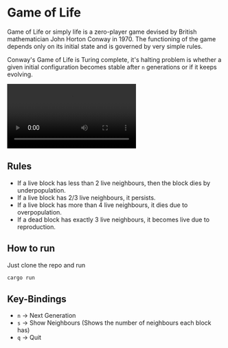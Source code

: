 
# Game of Life
Game of Life or simply life is a zero-player game devised by British mathematician John Horton Conway in 1970.
The functioning of the game depends only on its initial state and is governed by very simple rules.

Conway's Game of Life is Turing complete, it's halting problem is whether a given initial configuration becomes stable after `n` generations or if it keeps evolving.

![Glider](https://github.com/ShardulNalegave/conway/blob/main/assets/glider.mp4?raw=true)

## Rules
- If a live block has less than 2 live neighbours, then the block dies by underpopulation.
- If a live block has 2/3 live neighbours, it persists.
- If a live block has more than 4 live neighbours, it dies due to overpopulation.
- If a dead block has exactly 3 live neighbours, it becomes live due to reproduction.

## How to run
Just clone the repo and run

```bash
cargo run
```

## Key-Bindings
- `n` -> Next Generation
- `s` -> Show Neighbours (Shows the number of neighbours each block has)
- `q` -> Quit